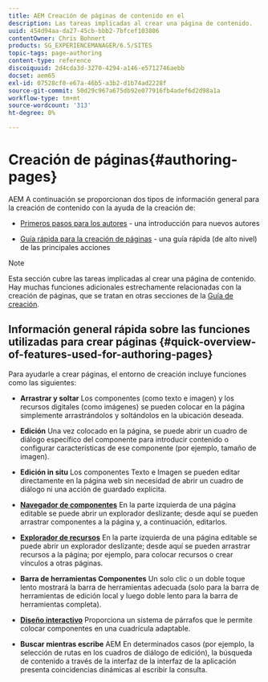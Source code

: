 ```yaml
---
title: AEM Creación de páginas de contenido en el
description: Las tareas implicadas al crear una página de contenido.
uuid: 454d94aa-da27-45cb-bbb2-7bfcef103806
contentOwner: Chris Bohnert
products: SG_EXPERIENCEMANAGER/6.5/SITES
topic-tags: page-authoring
content-type: reference
discoiquuid: 2d4cda3d-3270-4294-a146-e5712746aebb
docset: aem65
exl-id: 07528cf0-e67a-46b5-a3b2-d1b74ad2228f
source-git-commit: 50d29c967a675db92e077916fb4adef6d2d98a1a
workflow-type: tm+mt
source-wordcount: '313'
ht-degree: 0%

---
```


# Creación de páginas{#authoring-pages}

AEM A continuación se proporcionan dos tipos de información general para la creación de contenido con la ayuda de la creación de:

* [Primeros pasos para los autores](/help/sites-authoring/first-steps.md) - una introducción para nuevos autores

* [Guía rápida para la creación de páginas](/help/sites-authoring/qg-page-authoring.md) - una guía rápida (de alto nivel) de las principales acciones

>[!NOTE]
>
>Esta sección cubre las tareas implicadas al crear una página de contenido. Hay muchas funciones adicionales estrechamente relacionadas con la creación de páginas, que se tratan en otras secciones de la [Guía de creación](/help/sites-authoring/home.md).

## Información general rápida sobre las funciones utilizadas para crear páginas {#quick-overview-of-features-used-for-authoring-pages}

Para ayudarle a crear páginas, el entorno de creación incluye funciones como las siguientes:

* **Arrastrar y soltar**
Los componentes (como texto e imagen) y los recursos digitales (como imágenes) se pueden colocar en la página simplemente arrastrándolos y soltándolos en la ubicación deseada.

* **Edición**
Una vez colocado en la página, se puede abrir un cuadro de diálogo específico del componente para introducir contenido o configurar características de ese componente (por ejemplo, tamaño de imagen).

* **Edición in situ**
Los componentes Texto e Imagen se pueden editar directamente en la página web sin necesidad de abrir un cuadro de diálogo ni una acción de guardado explícita.

* **[Navegador de componentes](/help/sites-authoring/author-environment-tools.md#componentsbrowsertouchoptimizedui)**
En la parte izquierda de una página editable se puede abrir un explorador deslizante; desde aquí se pueden arrastrar componentes a la página y, a continuación, editarlos.

* **[Explorador de recursos](/help/sites-authoring/author-environment-tools.md#assetsbrowsertouchoptimizedui)**
En la parte izquierda de una página editable se puede abrir un explorador deslizante; desde aquí se pueden arrastrar recursos a la página; por ejemplo, para colocar recursos o crear vínculos a otras páginas.

* **Barra de herramientas Componentes**
Un solo clic o un doble toque lento mostrará la barra de herramientas adecuada (solo para la barra de herramientas de edición local y luego doble lento para la barra de herramientas completa).

* **[Diseño interactivo](/help/sites-authoring/responsive-layout.md)**
Proporciona un sistema de párrafos que le permite colocar componentes en una cuadrícula adaptable.

* **Buscar mientras escribe**
AEM En determinados casos (por ejemplo, la selección de rutas en los cuadros de diálogo de edición), la búsqueda de contenido a través de la interfaz de la interfaz de la aplicación presenta coincidencias dinámicas al escribir la consulta.
